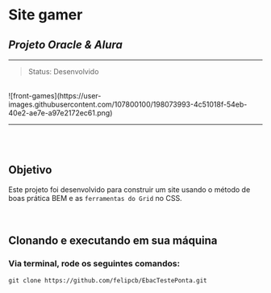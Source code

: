 # **Site gamer** 
## *Projeto Oracle & Alura*

___
> Status: Desenvolvido 
<br>
![front-games](https://user-images.githubusercontent.com/107800100/198073993-4c51018f-54eb-40e2-ae7e-a97e2172ec61.png)

___

 <br>
<br>

## Objetivo
Este projeto foi desenvolvido para construir um site usando o método de boas prática BEM e as `ferramentas do Grid` no CSS.
 <br><br><br>

## Clonando e executando em sua máquina 

### Via terminal, rode os seguintes comandos:
```
git clone https://github.com/felipcb/EbacTestePonta.git
```
